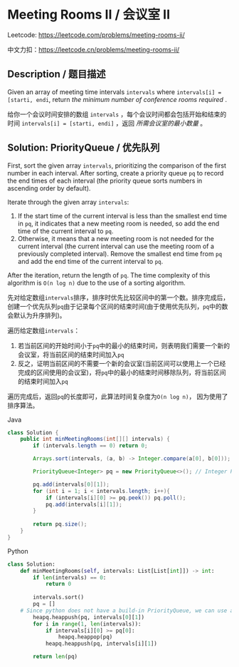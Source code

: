 # Meeting Rooms II / 会议室 II

Leetcode: https://leetcode.com/problems/meeting-rooms-ii/

中文力扣：https://leetcode.cn/problems/meeting-rooms-ii/

## Description / 题目描述

Given an array of meeting time intervals `intervals` where `intervals[i] = [starti, endi`, return  *the minimum number of conference rooms required* .

给你一个会议时间安排的数组 `intervals` ，每个会议时间都会包括开始和结束的时间 `intervals[i] = [starti, endi]` ，返回 *所需会议室的最小数量* 。

## Solution: PriorityQueue / 优先队列

First, sort the given array `intervals`, prioritizing the comparison of the first number in each interval. After sorting, create a priority queue `pq` to record the end times of each interval (the priority queue sorts numbers in ascending order by default).

Iterate through the given array `intervals`:

1. If the start time of the current interval is less than the smallest end time in `pq`, it indicates that a new meeting room is needed, so add the end time of the current interval to `pq`.
2. Otherwise, it means that a new meeting room is not needed for the current interval (the current interval can use the meeting room of a previously completed interval). Remove the smallest end time from `pq` and add the end time of the current interval to `pq`.

After the iteration, return the length of `pq`. The time complexity of this algorithm is `O(n log n)` due to the use of a sorting algorithm.

先对给定数组`intervals`排序，排序时优先比较区间中的第一个数。排序完成后，创建一个优先队列`pq`由于记录每个区间的结束时间(由于使用优先队列，`pq`中的数会默认为升序排列)。

遍历给定数组`intervals`：

1. 若当前区间的开始时间小于`pq`中的最小的结束时间，则表明我们需要一个新的会议室，将当前区间的结束时间加入`pq`
2. 反之，证明当前区间的不需要一个新的会议室(当前区间可以使用上一个已经完成的区间使用的会议室)，将`pq`中的最小的结束时间移除队列，将当前区间的结束时间加入`pq`

遍历完成后，返回`pq`的长度即可，此算法时间复杂度为`O(n log n)`， 因为使用了排序算法。

Java

```java
class Solution {
    public int minMeetingRooms(int[][] intervals) {
        if (intervals.length == 0) return 0;

        Arrays.sort(intervals, (a, b) -> Integer.compare(a[0], b[0]));

        PriorityQueue<Integer> pq = new PriorityQueue<>(); // Integer PriorityQueue in Java will sort elements in ascending order by default

        pq.add(intervals[0][1]);
        for (int i = 1; i < intervals.length; i++){
            if (intervals[i][0] >= pq.peek()) pq.poll();
            pq.add(intervals[i][1]);
        }
  
        return pq.size();
    }
}

```

Python

```python
class Solution:
    def minMeetingRooms(self, intervals: List[List[int]]) -> int:
        if len(intervals) == 0:
            return 0
  
        intervals.sort()
        pq = []
	# Since python does not have a build-in PriorityQueue, we can use a normal list and modify it with heapq to do the same thing
        heapq.heappush(pq, intervals[0][1])
        for i in range(1, len(intervals)):
            if intervals[i][0] >= pq[0]:
                heapq.heappop(pq)
            heapq.heappush(pq, intervals[i][1])

        return len(pq)

```
